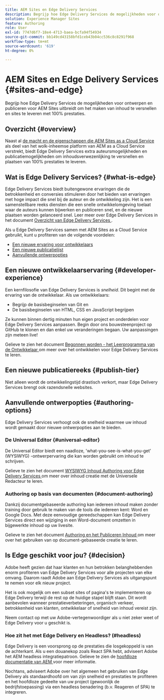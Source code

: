 ```yaml
---
title: AEM Sites en Edge Delivery Services
description: Begrijp hoe Edge Delivery Services de mogelijkheden voor ontwerpen en publiceren voor AEM Sites uitbreidt om het maken van inhoud te versnellen en sites te leveren met 100% prestaties.
solution: Experience Manager Sites
feature: Authoring
role: User
exl-id: 7747d6f7-18e4-4713-baea-bcfa94f54934
source-git-commit: bb149cd43158bfd1ceb43b04cc536c8c8291f968
workflow-type: tm+mt
source-wordcount: '619'
ht-degree: 0%

---
```


# AEM Sites en Edge Delivery Services {#sites-and-edge}

Begrijp hoe Edge Delivery Services de mogelijkheden voor ontwerpen en publiceren voor AEM Sites uitbreidt om het maken van inhoud te versnellen en sites te leveren met 100% prestaties.

## Overzicht {#overview}

Naast al [ de macht en de eigenschappen die AEM Sites as a Cloud Service ](/help/sites-cloud/sites-cloud-changes.md) als deel van het wolk-inheemse platform van AEM as a Cloud Service verstrekt, biedt Edge Delivery Services extra auteursmogelijkheden en publicatiemogelijkheden om inhoudsverwezenlijking te versnellen en plaatsen van 100% prestaties te leveren.

## Wat is Edge Delivery Services? {#what-is-edge}

Edge Delivery Services biedt buitengewone ervaringen die de betrokkenheid en conversies stimuleren door het bieden van ervaringen met hoge impact die snel bij de auteur en de ontwikkeling zijn. Het is een samenstellbare reeks diensten die een snelle ontwikkelomgeving toelaat waar de auteurs kunnen bijwerken en publiceren snel, en de nieuwe plaatsen worden gelanceerd snel. Leer meer over Edge Delivery Services in het document [ Overzicht van Edge Delivery Services ](/help/edge/overview.md).

Als u Edge Delivery Services samen met AEM Sites as a Cloud Service gebruikt, kunt u profiteren van de volgende voordelen:

* [Een nieuwe ervaring voor ontwikkelaars](#developer-experience)
* [Een nieuwe publicatielijst](#publish-tier)
* [Aanvullende ontwerpopties](#authoring-options)

## Een nieuwe ontwikkelaarservaring {#developer-experience}

Een kernfilosofie van Edge Delivery Services is *snelheid*. Dit begint met de ervaring van de ontwikkelaar. Als uw ontwikkelaars:

* Begrijp de basisbeginselen van Git en
* De basisbeginselen van HTML, CSS en JavaScript begrijpen

Ze kunnen binnen dertig minuten hun eigen project en onderdelen voor Edge Delivery Services aanpassen. Begin door ons bouwsteenproject op GitHub te klonen en dan enkel uw veranderingen begaan. Uw aanpassingen zijn meteen live!

Gelieve te zien het document [ Begonnen worden - het Leerprogramma van de Ontwikkelaar ](https://www.aem.live/developer/tutorial) om meer over het ontwikkelen voor Edge Delivery Services te leren.

## Een nieuwe publicatiereeks {#publish-tier}

Niet alleen wordt de ontwikkelingstijd drastisch verkort, maar Edge Delivery Services brengt ook razendsnelle websites.

## Aanvullende ontwerpopties {#authoring-options}

Edge Delivery Services verhoogt ook de snelheid waarmee uw inhoud wordt gemaakt door nieuwe ontwerpopties aan te bieden.

### De Universal Editor {#universal-editor}

De Universal Editor biedt een naadloze, &#39;what-you-see-is-what-you-get&#39; (WYSIWYG) -ontwerpervaring die kan worden gebruikt om inhoud te schrijven.

Gelieve te zien het document [ WYSIWYG Inhoud Authoring voor Edge Delivery Services ](https://www.aem.live/docs/aem-authoring) om meer over inhoud creatie met de Universele Redacteur te leren.

### Authoring op basis van documenten {#document-authoring}

Dankzij documentgebaseerde authoring kan iedereen inhoud maken zonder training door gebruik te maken van de tools die iedereen kent: Word en Google Docs. Met deze eenvoudige gereedschappen kan Edge Delivery Services direct een wijziging in een Word-document omzetten in bijgewerkte inhoud op uw livesite.

Gelieve te zien het document [ Authoring en het Publiceren Inhoud ](https://www.aem.live/docs/authoring) om meer over het gebruiken van op document-gebaseerde creatie te leren.

## Is Edge geschikt voor jou? {#decision}

Adobe heeft gezien dat haar klanten en hun betrokken belanghebbenden enorm profiteren van Edge Delivery Services voor alle projecten van elke omvang. Daarom raadt Adobe aan Edge Delivery Services als uitgangspunt te nemen voor elk nieuw project.

Het is ook mogelijk om een subset sites of pagina&#39;s te implementeren op Edge Delivery terwijl de rest op de huidige stapel blijft staan. Dit wordt aanbevolen wanneer prestatieverbeteringen, organisch verkeer, betrokkenheid van klanten, ontwikkelaar of snelheid van inhoud vereist zijn.

Neem contact op met uw Adobe-vertegenwoordiger als u niet zeker weet of Edge Delivery voor u geschikt is.

### Hoe zit het met Edge Delivery en Headless? (#headless)

Edge Delivery is een voorsprong op de prestaties die losgekoppeld is van de achterkant. Als u een douanekop zoals React SPA hebt, adviseert Adobe het AEM headless integratiepatroon. Gelieve te zien de [ hoofdloze documentatie van AEM ](/help/headless/introduction.md) voor meer informatie.

Nochtans, adviseert Adobe over het algemeen het gebruiken van Edge Delivery als standaardhoofd om van zijn snelheid en prestaties te profiteren en het hoofdloze gedeelte van uw project (gewoonlijk de bedrijfstoepassing) via een headless benadering (b.v. Reageren of SPA) te integreren.
